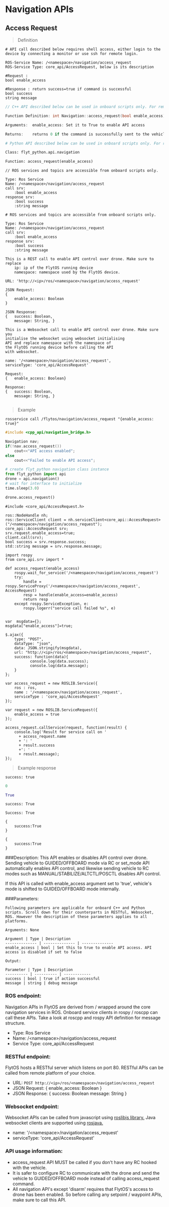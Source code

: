 # Navigation APIs

## Access Request



> Definition

```shell
# API call described below requires shell access, either login to the device by connecting a monitor or use ssh for remote login.

ROS-Service Name: /<namespace>/navigation/access_request
ROS-Service Type: core_api/AccessRequest, below is its description

#Request : 
bool enable_access

#Response : return success=true if command is successful
bool success
string message
```

```cpp
// C++ API described below can be used in onboard scripts only. For remote scripts you can use http client libraries to call FlytOS REST endpoints from C++.

Function Definition: int Navigation::access_request(bool enable_access)

Arguments:  enable_access: Set it to True to enable API access

Returns:    returns 0 if the command is successfully sent to the vehicle
```

```python
# Python API described below can be used in onboard scripts only. For remote scripts you can use http client libraries to call FlytOS REST endpoints from Python.

Class: flyt_python.api.navigation

Function: access_request(enable_access)
```

```cpp--ros
// ROS services and topics are accessible from onboard scripts only.

Type: Ros Service
Name: /<namespace>/navigation/access_request
call srv:
    :bool enable_access
response srv: 
    :bool success
    :string message
```

```python--ros
# ROS services and topics are accessible from onboard scripts only.

Type: Ros Service
Name: /<namespace>/navigation/access_request
call srv:
    :bool enable_access
response srv: 
    :bool success
    :string message

```

```javascript--REST
This is a REST call to enable API control over drone. Make sure to replace 
    ip: ip of the FlytOS running device
    namespace: namespace used by the FlytOS device.

URL: 'http://<ip>/ros/<namespace>/navigation/access_request'

JSON Request:
{
    enable_access: Boolean
}

JSON Response:
{   success: Boolean,
    message: String, }

```

```javascript--Websocket
This is a Websocket call to enable API control over drone. Make sure you 
initialise the websocket using websocket initialising 
API and replace namespace with the namespace of 
the FlytOS running device before calling the API 
with websocket.

name: '/<namespace>/navigation/access_request',
serviceType: 'core_api/AccessRequest'

Request:
{   enable_access: Boolean}

Response:
{   success: Boolean,
    message: String, }


```


> Example

```shell
rosservice call /flytos/navigation/access_request "{enable_access: true}"    
```

```cpp
#include <cpp_api/navigation_bridge.h>

Navigation nav;
if(!nav.access_request())
    cout<<"API access enabled";
else
    cout<<"Failed to enable API access";
```

```python
# create flyt_python navigation class instance
from flyt_python import api
drone = api.navigation()
# wait for interface to initialize
time.sleep(3.0)

drone.access_request()
```

```cpp--ros
#include <core_api/AccessRequest.h>

ros::NodeHandle nh;
ros::ServiceClient client = nh.serviceClient<core_api::AccessRequest>("/<namespace>/navigation/access_request");
core_api::AccessRequest srv;
srv.request.enable_access=true;
client.call(srv);
bool success = srv.response.success;
std::string message = srv.response.message;
```

```python--ros
import rospy
from core_api.srv import *

def access_request(enable_access)
    rospy.wait_for_service('/<namespace>/navigation/access_request')
    try:
        handle = rospy.ServiceProxy('/<namespace>/navigation/access_request', AccessRequest)
        resp = handle(enable_access=enable_access)
        return resp
    except rospy.ServiceException, e:
        rospy.logerr("service call failed %s", e)
```

```javascript--REST

var  msgdata={};
msgdata["enable_access"]=true;

$.ajax({
    type: "POST",
    dataType: "json",
    data: JSON.stringify(msgdata),
    url: "http://<ip>/ros/<namespace>/navigation/access_request",  
    success: function(data){
           console.log(data.success);
           console.log(data.message);
    }
};

```

```javascript--Websocket
var access_request = new ROSLIB.Service({
    ros : ros,
    name : '/<namespace>/navigation/access_request',
    serviceType : 'core_api/AccessRequest'
});

var request = new ROSLIB.ServiceRequest({
    enable_access = true
});

access_request.callService(request, function(result) {
    console.log('Result for service call on '
      + access_request.name
      + ': '
      + result.success
      +': '
      + result.message);
});
```


> Example response

```shell
success: true
```

```cpp
0
```

```python
True
```

```cpp--ros
success: True
```

```python--ros
Success: True
```

```javascript--REST
{
    success:True
}

```

```javascript--Websocket
{
    success:True
}

```



###Description:
This API enables or disables API control over drone. Sending vehicle to GUIDED/OFFBOARD mode via RC or set_mode API automatically enables API control, and likewise sending vehicle to RC modes such as MANUAL/STABILIZE/ALTCTL/POSCTL disables API control.

If this API is called with enable_access argument set to 'true', vehicle's mode is shifted to GUIDED/OFFBOARD mode internally.

###Parameters:
    
    Following parameters are applicable for onboard C++ and Python scripts. Scroll down for their counterparts in RESTful, Websocket, ROS. However the description of these parameters applies to all platforms. 
    
    Arguments: None
    
    Argument | Type | Description
    -------------- | -------------- | --------------
    enable_access | bool | Set this to true to enable API access. API access is disabled if set to false

    Output:
    
    Parameter | Type | Description
    ---------- | ---------- | ------------
    success | bool | true if action successful
    message | string | debug message

### ROS endpoint:
Navigation APIs in FlytOS are derived from / wrapped around the core navigation services in ROS. Onboard service clients in rospy / roscpp can call these APIs. Take a look at roscpp and rospy API definition for message structure. 

* Type: Ros Service</br> 
* Name: /\<namespace\>/navigation/access_request</br>
* Service Type: core_api/AccessRequest

### RESTful endpoint:
FlytOS hosts a RESTful server which listens on port 80. RESTful APIs can be called from remote platform of your choice.

* URL: ``POST http://<ip>/ros/<namespace>/navigation/access_request``
* JSON Request:
{
    enable_access: Boolean
}
* JSON Response:
{
    success: Boolean
    message: String
}


### Websocket endpoint:
Websocket APIs can be called from javascript using  [roslibjs library.](https://github.com/RobotWebTools/roslibjs) 
Java websocket clients are supported using [rosjava.](http://wiki.ros.org/rosjava)

* name: '/\<namespace\>/navigation/access_request'</br>
* serviceType: 'core_api/AccessRequest'


### API usage information:

* access_request API MUST be called if you don't have any RC hooked with the vehicle.
* It is safer to configure RC to communicate with the drone and send the vehicle to GUIDED/OFFBOARD mode instead of calling access_request command. 
* All navigation API's except 'disarm' requires that FlytOS's access to drone has been enabled. So before calling any setpoint / waypoint APIs, make sure to call this API.
